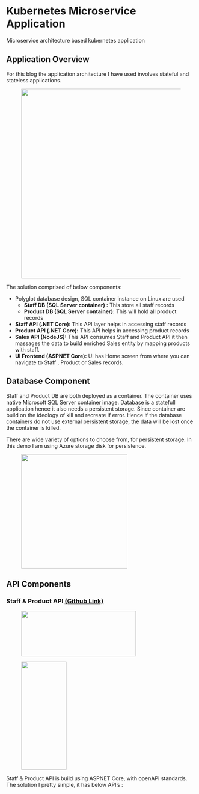 # Kubernetes Microservice Application
Microservice architecture based kubernetes application
<!-- wp:heading -->
<h2>Application Overview</h2>
<!-- /wp:heading -->

<!-- wp:paragraph -->
<p>For this blog the application architecture I have used involves stateful and stateless applications. </p>
<!-- /wp:paragraph -->

<!-- wp:image {"id":4784,"width":753,"height":505,"sizeSlug":"large","linkDestination":"none"} -->
<figure class="wp-block-image size-large is-resized"><img src="https://khanasif1.files.wordpress.com/2020/11/apparch-1.png?w=820" alt="" class="wp-image-4784" width="753" height="505"/></figure>
<!-- /wp:image -->

<!-- wp:paragraph -->
<p>The solution comprised of below components:</p>
<!-- /wp:paragraph -->

<!-- wp:list -->
<ul><li>Polyglot database design, SQL container instance on Linux are used<ul><li><span class="has-inline-color has-luminous-vivid-orange-color"><strong>Staff DB (SQL Server container) :</strong> </span>This store all staff records</li><li><strong><span class="has-inline-color has-luminous-vivid-orange-color">Product DB <strong>(SQL Server container)</strong>:</span></strong> This will hold all product records</li></ul></li><li><strong><span class="has-inline-color has-luminous-vivid-orange-color">Staff API (.NET Core): </span></strong>This API layer helps in accessing staff records</li><li><strong><span class="has-inline-color has-luminous-vivid-orange-color">Product API <strong>(.NET Core)</strong>:</span></strong> This API helps in accessing product records</li><li><span class="has-inline-color has-luminous-vivid-orange-color"><b>Sales API (</b></span><strong><span class="has-inline-color has-luminous-vivid-orange-color">NodeJS):</span></strong> This API consumes Staff and Product API it then massages the data to build enriched Sales entity by mapping products with staff.</li><li><strong><span class="has-inline-color has-luminous-vivid-orange-color">UI Frontend (ASPNET Core):</span></strong> UI has Home screen from where you can navigate to Staff , Product or Sales records.</li></ul>
<!-- /wp:list -->
<!-- wp:heading -->
<h2>Database Component</h2>
<!-- /wp:heading -->

<!-- wp:paragraph -->
<p>Staff and Product DB are both deployed as a container. The container uses native Microsoft SQL Server container image. Database is a statefull application hence it also needs a persistent storage. Since container are build on the ideology of kill and recreate if error. Hence if the database containers do not use external persistent storage, the data will be lost once the container is killed.</p>
<!-- /wp:paragraph -->

<!-- wp:paragraph -->
<p>There are wide variety of options to choose from, for persistent storage. In this demo I am using Azure storage disk for persistence.</p>
<!-- /wp:paragraph -->

<!-- wp:image {"id":4792,"width":282,"height":304,"sizeSlug":"large","linkDestination":"none"} -->
<figure class="wp-block-image size-large is-resized"><img src="https://khanasif1.files.wordpress.com/2020/11/db.png?w=274" alt="" class="wp-image-4792" width="282" height="304"/></figure>
<!-- /wp:image -->

<!-- wp:heading -->
<h2>API Components</h2>
<!-- /wp:heading -->

<!-- wp:heading {"level":3} -->
<h3>Staff &amp; Product API <a href="https://github.com/khanasif1/kubernetesMicroserviceApp" target="_blank" rel="noreferrer noopener">(Github Link)</a></h3>
<!-- /wp:heading -->

<!-- wp:image {"width":305,"height":121,"sizeSlug":"large"} -->
<figure class="wp-block-image size-large is-resized"><img src="https://khanasif1.files.wordpress.com/2020/11/aspnetcoreapi.png?w=970" alt="" width="305" height="121"/></figure>
<!-- /wp:image -->

<!-- wp:image {"align":"center","width":120,"height":288,"sizeSlug":"large"} -->
<div class="wp-block-image"><figure class="aligncenter size-large is-resized"><img src="https://khanasif1.files.wordpress.com/2020/12/api.png?w=178" alt="" width="120" height="288"/></figure></div>
<!-- /wp:image -->

<!-- wp:paragraph -->
<p>Staff &amp; Product API is build using ASPNET Core, with openAPI standards. The solution I pretty simple, it has below API’s :</p>
<!-- /wp:paragraph -->
